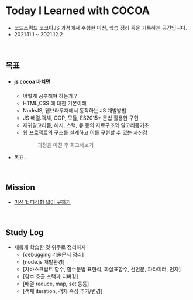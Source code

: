 # **Today I Learned with COCOA**

- 코드스쿼드 코코아JS 과정에서 수행한 미션, 학습 정리 등을 기록하는 공간입니다.
- 2021.11.1 ~ 2021.12.2

<br>

## **목표**

- #### js cocoa 마치면

  - 어떻게 공부해야 하는가 ?
  - HTML,CSS 에 대한 기본이해
  - NodeJS, 웹브라우저에서 동작하는 JS 개발방법
  - JS 배열.객체, OOP, 모듈, ES2015+ 문법 활용한 구현
  - 재귀알고리즘, 해시, 스택, 큐 등의 자료구조와 알고리즘기초
  - 웹 프로젝트의 구조를 설계하고 이를 구현할 수 있는 자신감
    > 과정을 마친 후 회고해보기

- 목표...

<br>

## **Mission**

- [미션 1: 다각형 넓이 구하기](mission_01_getArea.js)

<br>

## **Study Log**

- 새롭게 학습한 것 위주로 정리하자
  - [debugging 기술문서 정리]
  - [node.js 개발환경]
  - [자바스크립트 함수, 함수문법 표현식, 화살표함수, 선언문, 파라미터, 인자]
  - [함수 호출 스택과 디버깅]
  - [배열 reduce, map, set 등등]
  - [객체 iteration, 객체 속성 추가/변경]
